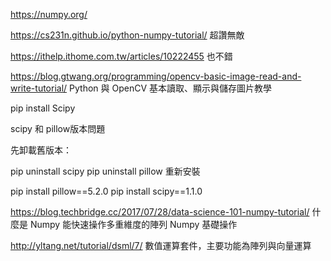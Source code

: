 

https://numpy.org/

https://cs231n.github.io/python-numpy-tutorial/
超讚無敵

https://ithelp.ithome.com.tw/articles/10222455
也不錯

https://blog.gtwang.org/programming/opencv-basic-image-read-and-write-tutorial/
Python 與 OpenCV 基本讀取、顯示與儲存圖片教學

pip install Scipy

scipy 和 pillow版本問題

先卸載舊版本：

pip uninstall scipy
pip uninstall pillow
重新安裝

pip install pillow==5.2.0
pip install scipy==1.1.0

https://blog.techbridge.cc/2017/07/28/data-science-101-numpy-tutorial/
什麼是 Numpy 能快速操作多重維度的陣列
Numpy 基礎操作


http://yltang.net/tutorial/dsml/7/
數值運算套件，主要功能為陣列與向量運算




















